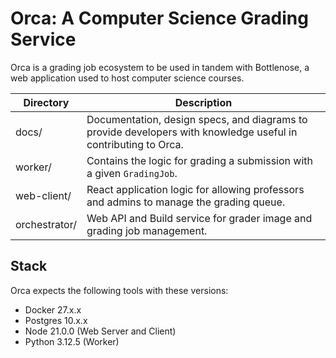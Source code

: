 # Orca: A Computer Science Grading Service

Orca is a grading job ecosystem to be used in tandem with Bottlenose, a web application used to host computer science courses.

| Directory   | Description                                                                                                      |
| ----------- | ---------------------------------------------------------------------------------------------------------------- |
| docs/       | Documentation, design specs, and diagrams to provide developers with knowledge useful in contributing to Orca. |
| worker/ | Contains the logic for grading a submission with a given `GradingJob`.                                           |
| web-client/ | React application logic for allowing professors and admins to manage the grading queue.                          |
| orchestrator/ | Web API and Build service for grader image and grading job management.                                                                       |

## Stack

Orca expects the following tools with these versions:

- Docker 27.x.x
- Postgres 10.x.x
- Node 21.0.0 (Web Server and Client)
- Python 3.12.5 (Worker)

